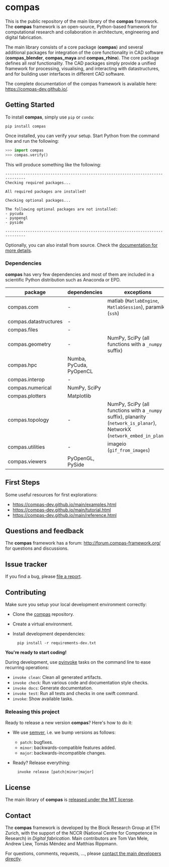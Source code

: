 # compas

This is the public repository of the main library of the **compas** framework.
The **compas** framework is an open-source, Python-based framework for computational research and collaboration in architecture, engineering and digital fabrication.

The main library consists of a core package (**compas**) and several additional
packages for integration of the core functionality in CAD software (**compas_blender**, **compas_maya** and **compas_rhino**). The core package defines all *real* functionality.
The CAD packages simply provide a unified framework for processing, visualising, and interacting with datastructures, and for building user interfaces in different CAD software.

The complete documentation of the compas framework is available here: https://compas-dev.github.io/.

## Getting Started

To install **compas**, simply use `pip` or `conda`:

    pip install compas

Once installed, you can verify your setup. Start Python from the command line and run the following:

```python
>>> import compas
>>> compas.verify()
```

This will produce something like the following:

    -------------------------------------------------------------------------------
    Checking required packages...

    All required packages are installed!

    Checking optional packages...

    The following optional packages are not installed:
    - pycuda
    - pyopengl
    - pyside

    -------------------------------------------------------------------------------

Optionally, you can also install from source. Check the [documentation for more details](https://compas-dev.github.io/gettingstarted.html).

### Dependencies

**compas** has very few dependencies and most of them are included in a scientific
Python distribution such as Anaconda or EPD.

| package               | dependencies             | exceptions
| --------------------- | ------------------------ | -------------------------- 
| compas.com            | -                        | matlab (``MatlabEngine``, ``MatlabSession``), paramiko (``ssh``)
| compas.datastructures | -                        |
| compas.files          | -                        |
| compas.geometry       | -                        | NumPy, SciPy (all functions with a ``_numpy`` suffix)
| compas.hpc            | Numba, PyCuda, PyOpenCL  | 
| compas.interop        | -                        |
| compas.numerical      | NumPy, SciPy             |
| compas.plotters       | Matplotlib               |
| compas.topology       | -                        | NumPy, SciPy (all functions with a ``_numpy`` suffix), planarity (``network_is_planar``), NetworkX (``network_embed_in_plane``)
| compas.utilities      | -                        | imageio (``gif_from_images``)
| compas.viewers        | PyOpenGL, PySide         |

## First Steps

Some useful resources for first explorations:

* https://compas-dev.github.io/main/examples.html
* https://compas-dev.github.io/main/tutorial.html
* https://compas-dev.github.io/main/reference.html

## Questions and feedback

The **compas** framework has a forum: http://forum.compas-framework.org/
for questions and discussions.

## Issue tracker

If you find a bug, please [file a report](https://github.com/compas-dev/compas/issues).

## Contributing

Make sure you setup your local development environment correctly:

* Clone the [compas](https://github.com/compas-dev/compas) repository.
* Create a virtual environment.
* Install development dependencies:

        pip install -r requirements-dev.txt

**You're ready to start coding!**

During development, use [pyinvoke](http://docs.pyinvoke.org/) tasks on the
command line to ease recurring operations:

* `invoke clean`: Clean all generated artifacts.
* `invoke check`: Run various code and documentation style checks.
* `invoke docs`: Generate documentation.
* `invoke test`: Run all tests and checks in one swift command.
* `invoke`: Show available tasks.

### Releasing this project

Ready to release a new version **compas**? Here's how to do it:

* We use [semver](http://semver.org), i.e. we bump versions as follows:

  * `patch`: bugfixes.
  * `minor`: backwards-compatible features added.
  * `major`: backwards-incompatible changes.

* Ready? Release everything:

        invoke release [patch|minor|major]

## License

The main library of **compas** is [released under the MIT license](https://compas-dev.github.io/license.html).

## Contact

The **compas** framework is developed by the Block Research Group at ETH Zurich,
with the support of the NCCR (National Centre for Competence in Research) in *Digital fabrication*.
Main contributors are Tom Van Mele, Andrew Liew, Tomás Méndez and Matthias Rippmann.

For questions, comments, requests, ..., please [contact the main developers directly](mailto:van.mele@arch.ethz.ch,liew@arch.ethz.ch,mendez@arch.ethz.ch,rippmann@arch.ethz.ch).
